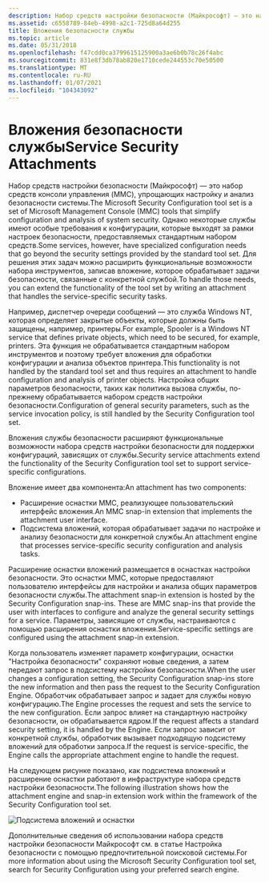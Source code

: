 ```yaml
---
description: Набор средств настройки безопасности (Майкрософт) — это набор средств консоли управления (MMC), упрощающих настройку и анализ безопасности системы.
ms.assetid: c6558789-84eb-4998-a2c1-725d8a64d255
title: Вложения безопасности службы
ms.topic: article
ms.date: 05/31/2018
ms.openlocfilehash: f47cdd0ca3799615125900a3ae6b0b78c26f4abc
ms.sourcegitcommit: 831e8f3db78ab820e1710cede244553c70e50500
ms.translationtype: MT
ms.contentlocale: ru-RU
ms.lasthandoff: 01/07/2021
ms.locfileid: "104343092"
---
```

# <a name="service-security-attachments"></a><span data-ttu-id="25124-103">Вложения безопасности службы</span><span class="sxs-lookup"><span data-stu-id="25124-103">Service Security Attachments</span></span>

<span data-ttu-id="25124-104">Набор средств настройки безопасности (Майкрософт) — это набор средств консоли управления (MMC), упрощающих настройку и анализ безопасности системы.</span><span class="sxs-lookup"><span data-stu-id="25124-104">The Microsoft Security Configuration tool set is a set of Microsoft Management Console (MMC) tools that simplify configuration and analysis of system security.</span></span> <span data-ttu-id="25124-105">Однако некоторые службы имеют особые требования к конфигурации, которые выходят за рамки настроек безопасности, предоставляемых стандартным набором средств.</span><span class="sxs-lookup"><span data-stu-id="25124-105">Some services, however, have specialized configuration needs that go beyond the security settings provided by the standard tool set.</span></span> <span data-ttu-id="25124-106">Для решения этих задач можно расширить функциональные возможности набора инструментов, записав вложение, которое обрабатывает задачи безопасности, связанные с конкретной службой.</span><span class="sxs-lookup"><span data-stu-id="25124-106">To handle those needs, you can extend the functionality of the tool set by writing an attachment that handles the service-specific security tasks.</span></span>

<span data-ttu-id="25124-107">Например, диспетчер очереди сообщений — это служба Windows NT, которая определяет закрытые объекты, которые должны быть защищены, например, принтеры.</span><span class="sxs-lookup"><span data-stu-id="25124-107">For example, Spooler is a Windows NT service that defines private objects, which need to be secured, for example, printers.</span></span> <span data-ttu-id="25124-108">Эта функция не обрабатывается стандартным набором инструментов и поэтому требует вложения для обработки конфигурации и анализа объектов принтера.</span><span class="sxs-lookup"><span data-stu-id="25124-108">This functionality is not handled by the standard tool set and thus requires an attachment to handle configuration and analysis of printer objects.</span></span> <span data-ttu-id="25124-109">Настройка общих параметров безопасности, таких как политика вызова службы, по-прежнему обрабатывается набором средств настройки безопасности.</span><span class="sxs-lookup"><span data-stu-id="25124-109">Configuration of general security parameters, such as the service invocation policy, is still handled by the Security Configuration tool set.</span></span>

<span data-ttu-id="25124-110">Вложения службы безопасности расширяют функциональные возможности набора средств настройки безопасности для поддержки конфигураций, зависящих от службы.</span><span class="sxs-lookup"><span data-stu-id="25124-110">Security service attachments extend the functionality of the Security Configuration tool set to support service-specific configurations.</span></span>

<span data-ttu-id="25124-111">Вложение имеет два компонента:</span><span class="sxs-lookup"><span data-stu-id="25124-111">An attachment has two components:</span></span>

-   <span data-ttu-id="25124-112">Расширение оснастки MMC, реализующее пользовательский интерфейс вложения.</span><span class="sxs-lookup"><span data-stu-id="25124-112">An MMC snap-in extension that implements the attachment user interface.</span></span>
-   <span data-ttu-id="25124-113">Подсистема вложений, которая обрабатывает задачи по настройке и анализу безопасности для конкретной службы.</span><span class="sxs-lookup"><span data-stu-id="25124-113">An attachment engine that processes service-specific security configuration and analysis tasks.</span></span>

<span data-ttu-id="25124-114">Расширение оснастки вложений размещается в оснастках настройки безопасности. Это оснастки MMC, которые предоставляют пользователю интерфейсы для настройки и анализа общих параметров безопасности службы.</span><span class="sxs-lookup"><span data-stu-id="25124-114">The attachment snap-in extension is hosted by the Security Configuration snap-ins. These are MMC snap-ins that provide the user with interfaces to configure and analyze the general security settings for a service.</span></span> <span data-ttu-id="25124-115">Параметры, зависящие от службы, настраиваются с помощью расширения оснастки вложения.</span><span class="sxs-lookup"><span data-stu-id="25124-115">Service-specific settings are configured using the attachment snap-in extension.</span></span>

<span data-ttu-id="25124-116">Когда пользователь изменяет параметр конфигурации, оснастки "Настройка безопасности" сохраняют новые сведения, а затем передают запрос в подсистему настройки безопасности.</span><span class="sxs-lookup"><span data-stu-id="25124-116">When the user changes a configuration setting, the Security Configuration snap-ins store the new information and then pass the request to the Security Configuration Engine.</span></span> <span data-ttu-id="25124-117">Обработчик обрабатывает запрос и задает для службы новую конфигурацию.</span><span class="sxs-lookup"><span data-stu-id="25124-117">The Engine processes the request and sets the service to the new configuration.</span></span> <span data-ttu-id="25124-118">Если запрос влияет на стандартную настройку безопасности, он обрабатывается ядром.</span><span class="sxs-lookup"><span data-stu-id="25124-118">If the request affects a standard security setting, it is handled by the Engine.</span></span> <span data-ttu-id="25124-119">Если запрос зависит от конкретной службы, обработчик вызывает подходящую подсистему вложений для обработки запроса.</span><span class="sxs-lookup"><span data-stu-id="25124-119">If the request is service-specific, the Engine calls the appropriate attachment engine to handle the request.</span></span>

<span data-ttu-id="25124-120">На следующем рисунке показано, как подсистема вложений и расширение оснастки работают в инфраструктуре набора средств настройки безопасности.</span><span class="sxs-lookup"><span data-stu-id="25124-120">The following illustration shows how the attachment engine and snap-in extension work within the framework of the Security Configuration tool set.</span></span>

![Подсистема вложений и оснастки](images/model1a.png)

<span data-ttu-id="25124-122">Дополнительные сведения об использовании набора средств настройки безопасности Майкрософт см. в статье Настройка безопасности с помощью предпочтительной поисковой системы.</span><span class="sxs-lookup"><span data-stu-id="25124-122">For more information about using the Microsoft Security Configuration tool set, search for Security Configuration using your preferred search engine.</span></span>

 

 



